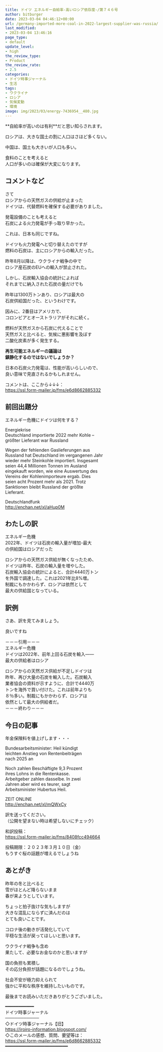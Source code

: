 ```yaml
---
title: ドイツ エネルギー自給率-高いロシア依存度-/第７４６号
author: bitburger
date: 2023-03-04 04:46:12+00:00
url: /germany-imported-more-coal-in-2022-largest-supplier-was-russia/
last_modified:
- 2023-03-04 13:46:16
page_type:
- default
update_level:
- high
the_review_type:
- Product
the_review_rate:
- 2.5
categories:
- ドイツ時事ジャーナル
- 生活
tags:
- ウクライナ
- ロシア
- 気候変動
- 環境
image: img/2023/03/energy-7436954__480.jpg
---
```

**<span class="fz-20px"><span class="marker-under">自給率が高いのは有利</span></span>**だと思い知らされます。

ロシアは、大きな国土の割に人口はさほど多くない。

中国は、国土も大きいが人口も多い。

食料のことを考えると  
人口が多いのは確保が大変になります。

## コメントなど
さて  
ロシアからの天然ガスの供給が止まった  
ドイツは、代替燃料を確保する必要がありました。

発電設備のことも考えると  
石炭による火力発電が手っ取り早かった。

これは、日本も同じですね。

ドイツも火力発電へと切り替えたのですが  
燃料の石炭は、主にロシアからの輸入だった。

昨年8月以降は、ウクライナ戦争の中で  
ロシア産石炭のEUへの輸入が禁止された。

しかし、石炭輸入協会の統計によれば  
それまでに納入された石炭の量だけでも

昨年は1300万トンあり、ロシアは最大の  
石炭供給国だった、というわけです。

因みに、2番目はアメリカで、  
コロンビアとオーストラリアがそれに続く。

燃料が天然ガスから石炭に代えることで  
天然ガスと比べると、気候に悪影響を及ぼす  
二酸化炭素が多く発生する。

**<span class="fz-22px"><span class="marker-under">再生可能エネルギーの議論は<br />鎮静化するのではないでしょうか？</span></span>**

日本の石炭火力発電は、性能が高いらしいので、  
良い意味で見直されるかもしれません。

コメントは、ここから↓↓↓：  
<https://ssl.form-mailer.jp/fms/e6d8662885332>

## 前回出題分
エネルギー危機にドイツは何をする？

Energiekrise  
Deutschland importierte 2022 mehr Kohle –  
größter Lieferant war Russland

Wegen der fehlenden Gaslieferungen aus  
Russland hat Deutschland im vergangenen Jahr  
wieder mehr Steinkohle importiert. Insgesamt  
seien 44,4 Millionen Tonnen im Ausland  
eingekauft worden, wie eine Auswertung des  
Vereins der Kohlenimporteure ergab. Dies  
seien acht Prozent mehr als 2021. Trotz  
Sanktionen bleibt Russland der größte  
Lieferant.

Deutschlandfunk  
<http://enchan.net/xl/aHup0M>

## わたしの訳
エネルギー危機  
2022年、ドイツは石炭の輸入量が増加-最大  
の供給国はロシアだった

ロシアからの天然ガス供給が無くなったため、  
ドイツは昨年、石炭の輸入量を増やした。  
石炭輸入協会の統計によると、合計4440万トン  
を外国で調達した。これは2021年比8%増。  
制裁にもかかわらず、ロシアは依然として  
最大の供給国となっている。

## 訳例
さあ、訳を見てみましょう。

良いですね

－－－引用－－－  
エネルギー危機  
ドイツは2022年、前年上回る石炭を輸入――  
最大の供給者はロシア  
  
ロシアからの天然ガス供給が不足しドイツは  
昨年、再び大量の石炭を輸入した。石炭輸入  
業者協会の資料が示すように、合計で4440万  
トンを海外で買い付けた。これは前年よりも  
８％多い。制裁にもかかわらず、ロシアは  
依然として最大の供給者だ。  
－－－終わり－－－

## 今日の記事
年金保険料を値上げします・・・

Bundesarbeitsminister: Heil kündigt  
leichten Anstieg von Rentenbeiträgen  
nach 2025 an

Noch zahlen Beschäftigte 9,3 Prozent  
ihres Lohns in die Rentenkasse.  
Arbeitgeber zahlen dasselbe. In zwei  
Jahren aber wird es teurer, sagt  
Arbeitsminister Hubertus Heil.

ZEIT ONLINE  
<http://enchan.net/xl/mQWxCy>

訳を送ってください。  
（公開を望まない時は希望しないにチェック）

和訳投稿：  
<https://ssl.form-mailer.jp/fms/8408fcc494664>

投稿期限：２０２３年３月１０日（金）  
もうすぐ桜の話題が増えるでしょうね

## あとがき
昨年の冬と比べると  
雪がほとんど降らないまま  
春が来ようとしています。

ちょっと拍子抜けな気もしますが  
大きな混乱にならずに済んだのは  
とても良いことです。

コロナ後の動きが活発化していて  
平穏な生活が戻ってほしいと思います。

ウクライナ戦争も含め  
果たして、必要なお金なのかと思いますが

国の負担も累積し  
その応分負担が話題になるのでしょうね。

社会不安が極力抑えられて  
強かに平和な秩序を維持したいものです。

最後までお読みいただきありがとうございました。

━━━━━━━━━━━  
ドイツ時事ジャーナル  
───────────  
◇ドイツ時事ジャーナル【旧】  
<https://iroiro-information.blogspot.com/>  
◇このメールの感想、質問、要望等は：  
<https://ssl.form-mailer.jp/fms/e6d8662885332>  
━━━━━━━━━━━━━━━━━━━━━━━━